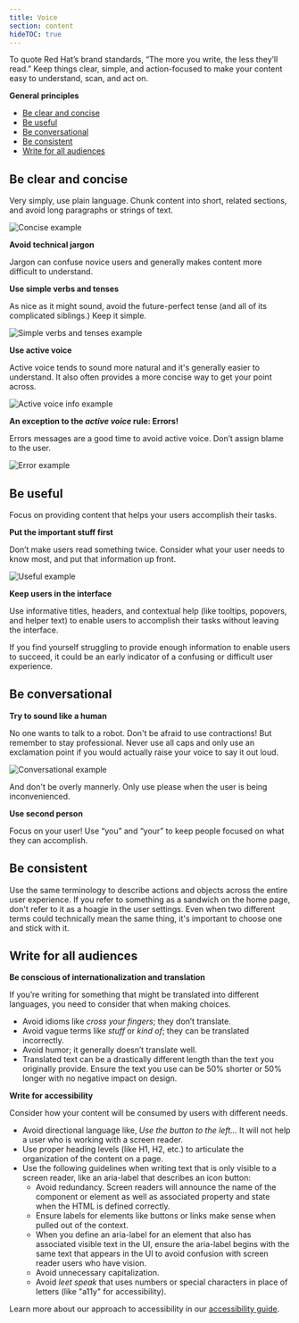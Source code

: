 ```yaml
---
title: Voice
section: content
hideTOC: true
---
```


To quote Red Hat’s brand standards, “The more you write, the less they’ll read.” Keep things clear, simple, and action-focused to make your content easy to understand, scan, and act on.

**General principles**

* [Be clear and concise](#be-clear-and-concise)
* [Be useful](#be-useful)
* [Be conversational](#be-conversational)
* [Be consistent](#be-consistent)
* [Write for all audiences](#write-for-all-audiences)

## Be clear and concise

Very simply, use plain language. Chunk content into short, related sections, and avoid long paragraphs or strings of text.

![Concise example](./img/concise.png)

**Avoid technical jargon**

Jargon can confuse novice users and generally makes content more difficult to understand.

**Use simple verbs and tenses**

As nice as it might sound, avoid the future-perfect tense (and all of its complicated siblings.) Keep it simple.

![Simple verbs and tenses example](./img/simple-tense.png)

**Use active voice**

Active voice tends to sound more natural and it's generally easier to understand. It also often provides a more concise way to get your point across.

![Active voice info example](./img/active.png)

**An exception to the _active voice_ rule: Errors!**

Errors messages are a good time to avoid active voice. Don’t assign blame to the user.

![Error example](./img/error.png)

## Be useful

Focus on providing content that helps your users accomplish their tasks.

**Put the important stuff first**

Don’t make users read something twice. Consider what your user needs to know most, and put that information up front.

![Useful example](./img/useful.png)

**Keep users in the interface**

Use informative titles, headers, and contextual help (like tooltips, popovers, and helper text) to enable users to accomplish their tasks without leaving the interface.  

If you find yourself struggling to provide enough information to enable users to succeed, it could be an early indicator of a confusing or difficult user experience.

## Be conversational

**Try to sound like a human**

No one wants to talk to a robot. Don't be afraid to use contractions! But remember to stay professional. Never use all caps and only use an exclamation point if you would actually raise your voice to say it out loud.

![Conversational example](./img/conversational.png)

And don't be overly mannerly. Only use please when the user is being inconvenienced.

**Use second person**

Focus on your user! Use “you” and “your” to keep people focused on what they can accomplish.

## Be consistent

Use the same terminology to describe actions and objects across the entire user experience. If you refer to something as a sandwich on the home page, don't refer to it as a hoagie in the user settings. Even when two different terms could technically mean the same thing, it's important to choose one and stick with it.  

## Write for all audiences

**Be conscious of internationalization and translation**

If you’re writing for something that might be translated into different languages, you need to consider that when making choices.
* Avoid idioms like _cross your fingers_; they don’t translate.
* Avoid vague terms like _stuff_ or _kind of_; they can be translated incorrectly.
* Avoid humor; it generally doesn’t translate well.
* Translated text can be a drastically different length than the text you originally provide. Ensure the text you use can be 50% shorter or 50% longer with no negative impact on design.

**Write for accessibility**

Consider how your content will be consumed by users with different needs.
* Avoid directional language like, _Use the button to the left..._ It will not help a user who is working with a screen reader.
* Use proper heading levels (like H1, H2, etc.) to articulate the organization of the content on a page.
* Use the following guidelines when writing text that is only visible to a screen reader, like an aria-label that describes an icon button:
  * Avoid redundancy. Screen readers will announce the name of the component or element as well as associated property and state when the HTML is defined correctly.
  * Ensure labels for elements like buttons or links make sense when pulled out of the context.
  * When you define an aria-label for an element that also has associated visible text in the UI, ensure the aria-label begins with the same text that appears in the UI to avoid confusion with screen reader users who have vision.
  * Avoid unnecessary capitalization.
  * Avoid _leet speak_ that uses numbers or special characters in place of letters (like "a11y" for accessibility).

Learn more about our approach to accessibility in our [accessibility guide](/get-started/accessibility-guide).
